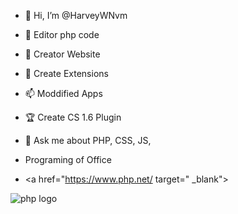 - 👋 Hi, I’m @HarveyWNvm
- 👀 Editor php code
- 🌱 Creator Website
- 💞️ Create Extensions
- 📫 Moddified Apps
- 🏆 Create CS 1.6 Plugin
- 💬 Ask me about PHP, CSS, JS,

- Programing of Office


- <a href="https://www.php.net/ target=" _blank">
 <img src="https://i.imgur.com/b6xYwwn.jpg" alt="php logo" />
 </a>
